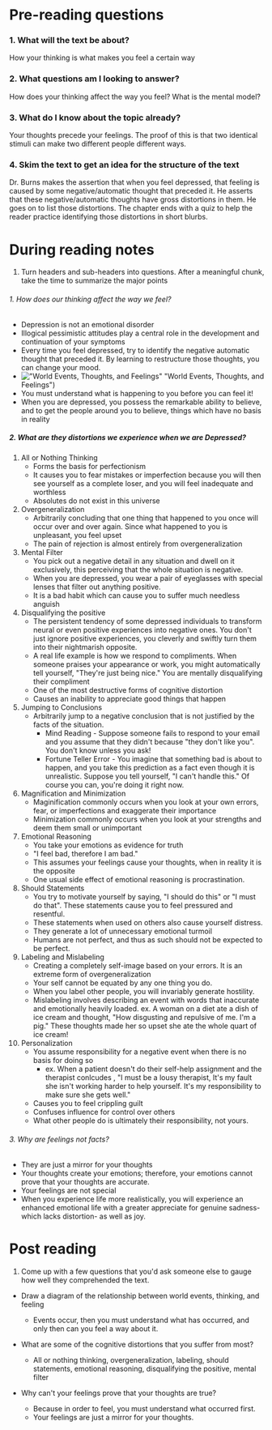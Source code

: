 # Pre-reading questions
### 1. What will the text be about?
How your thinking is what makes you feel a certain way

### 2. What questions am I looking to answer?
How does your thinking affect the way you feel? What is the mental model?

### 3. What do I know about the topic already?
Your thoughts precede your feelings. The proof of this is that two identical stimuli can make two different people different ways.

### 4. Skim the text to get an idea for the structure of the text
Dr. Burns makes the assertion that when you feel depressed, that feeling is caused by some negative/automatic thought that preceded it. He asserts that these negative/automatic thoughts have gross distortions in them.
He goes on to list those distortions. The chapter ends with a quiz to help the reader practice identifying those distortions in short blurbs.

# During reading notes
1.	Turn headers and sub-headers into questions. After a meaningful chunk, take the time to summarize the major points
###### 1. How does our thinking affect the way we feel?
* Depression is not an emotional disorder
* Illogical pessimistic attitudes play a central role in the development and continuation of your symptoms
* Every time you feel depressed, try to identify the negative automatic thought that preceded it. By learning to restructure those thoughts, you can change your mood.
* !["World Events, Thoughts, and Feelings"]()
 "World Events, Thoughts, and Feelings")
* You must understand what is happening to you before you can feel it!
* When you are depressed, you possess the remarkable ability to believe, and to get the people around you to believe, things which have no basis in reality
##### 2. What are they distortions we experience when we are Depressed?
1. All or Nothing Thinking
    * Forms the basis for perfectionism
	* It causes you to fear mistakes or imperfection because you will then see yourself as a complete loser, and you will feel inadequate and worthless
	* Absolutes do not exist in this universe
2. Overgeneralization
	* Arbitrarily concluding that one thing that happened to you once will occur over and over again. Since what happened to you is unpleasant, you feel upset
	* The pain of rejection is almost entirely from overgeneralization
3. Mental Filter
	* You pick out a negative detail in any situation and dwell on it exclusively, this perceiving that the whole situation is negative.
	* When you are depressed, you wear a pair of eyeglasses with special lenses that filter out anything positive. 
	* It is a bad habit which can cause you to suffer much needless anguish
4. Disqualifying the positive
	* The persistent tendency of some depressed individuals to transform neural or even positive experiences into negative ones. You don't just ignore positive experiences, you cleverly and swiftly turn them into their nightmarish opposite. 
	* A real life example is how we respond to compliments. When someone praises your appearance or work, you might automatically tell yourself, "They're just being nice." You are mentally disqualifying their compliment
	* One of the most destructive forms of cognitive distortion
	* Causes an inability to appreciate good things that happen
5. Jumping to Conclusions
	* Arbitrarily jump to a negative conclusion that is not justified by the facts of the situation.
		* Mind Reading - Suppose someone fails to respond to your email and you assume that they didn't because "they don't like you". You don't know unless you ask!
		* Fortune Teller Error - You imagine that something bad is about to happen, and you take this prediction as a fact even though it is unrealistic. Suppose you tell yourself, "I can't handle this." Of course you can, you're doing it right now.
6. Magnification and Minimization
	* Maginification commonly occurs when you look at your own errors, fear, or imperfections and exaggerate their importance
	* Minimization commonly occurs when you look at your strengths and deem them small or unimportant
7. Emotional Reasoning
	* You take your emotions as evidence for truth
	* "I feel bad, therefore I am bad."
	* This assumes your feelings cause your thoughts, when in reality it is the opposite
	* One usual side effect of emotional reasoning is procrastination. 
8. Should Statements
	* You try to motivate yourself by saying, "I should do this" or "I must do that". These statements cause you to feel pressured and resentful.
	* These statements when used on others also cause yourself distress.
	* They generate a lot of unnecessary emotional turmoil
	* Humans are not perfect, and thus as such should not be expected to be perfect.
9. Labeling and Mislabeling
	* Creating a completely self-image based on your errors. It is an extreme form of overgeneralization
	* Your self cannot be equated by any one thing you do.
	* When you label other people, you will invariably generate hostility.
	* Mislabeling involves describing an event with words that inaccurate and emotionally heavily loaded. 
		ex. A woman on a diet ate a dish of ice cream and thought, "How disgusting and repulsive of me. I'm a pig." These thoughts made her so upset she ate the whole quart of ice cream!
10. Personalization
	* You assume responsibility for a negative event when there is no basis for doing so
		* ex. When a patient doesn't do their self-help assignment and the therapist conlcudes , "I must be a lousy therapist, It's my fault she isn't working harder to help yourself. It's my responsibility to make sure she gets well."
	* Causes you to feel crippling guilt
	* Confuses influence for control over others
	* What other people do is ultimately their responsibility, not yours.
###### 3. Why are feelings not facts?
* They are just a mirror for your thoughts
* Your thoughts create your emotions; therefore, your emotions cannot prove that your thoughts are accurate. 
* Your feelings are not special
* When you experience life more realistically, you will experience an enhanced emotional life with a greater appreciate for genuine sadness-which lacks distortion- as well as joy.

# Post reading
1. Come up with a few questions that you'd ask someone else to gauge how well they comprehended the text.
* Draw a diagram of the relationship between world events, thinking, and feeling
    * Events occur, then you must understand what has occurred, and only then can you feel a way about it.

* What are some of the cognitive distortions that you suffer from most?
    * All or nothing thinking, overgeneralization, labeling, should statements, emotional reasoning, disqualifying the positive, mental filter

* Why can't your feelings prove that your thoughts are true?
    * Because in order to feel, you must understand what occurred first.
    * Your feelings are just a mirror for your thoughts.



